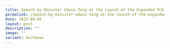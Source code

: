 ```yaml
---
title: Speech by Minister Edwin Tong at the Launch of the Expanded PCA
permalink: /speech-by-minister-edwin-tong-at-the-launch-of-the-expanded-pca/
date: 2025-09-05
layout: post
description: ""
image: ""
variant: markdown
---
```

